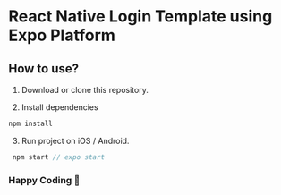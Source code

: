 # React Native Login Template using Expo Platform

## How to use?
1. Download or clone this repository.

2. Install dependencies

```js
npm install
```

3. Run project on iOS / Android.

```js
 npm start // expo start
```

### Happy Coding 🚀
